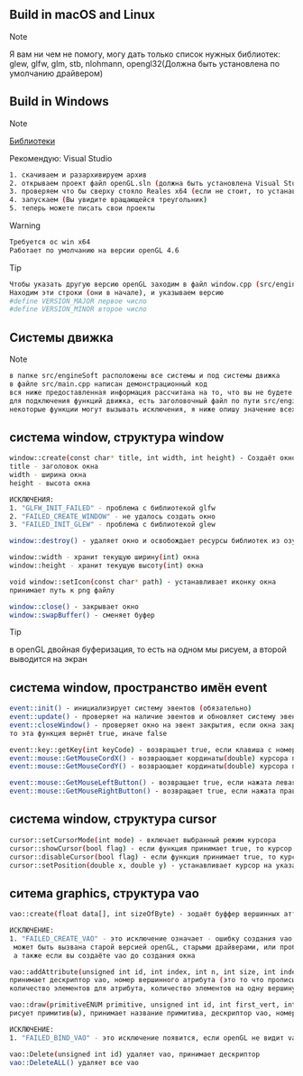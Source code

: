 ## Build in macOS and Linux
>[!NOTE]
>
> Я вам ни чем не помогу, могу дать только список нужных библиотек:
> glew, glfw, glm, stb, nlohmann, opengl32(Должна быть установлена по умолчанию драйвером)


## Build in Windows
>[!NOTE]
>[Библиотеки](https://github.com/persikboisky/libForOpengl)
>
> Рекомендую: Visual Studio

```sh
1. скачиваем и разархивируем архив
2. открываем проект файл openGL.sln (должна быть установлена Visual Studio)
3. проверяем что бы сверху стояло Reales x64 (если не стоит, то устанавливаем)
4. запускаем (Вы увидите вращающейся треугольник)
5. теперь можете писать свои проекты

```
> [!WARNING]
>```sh
> Требуется ос win x64
> Работает по умолчанию на версии openGL 4.6
>```

> [!TIP]
>
> ```sh
> Чтобы указать другую версию openGL заходим в файл window.cpp (src/engineSoft/window/window.cpp)
> Находим эти строки (они в начале), и указываем версию
> #define VERSION_MAJOR первое число
> #define VERSION_MINOR второе число
> ```

## Системы движка
>[!NOTE]
>```sh
> в папке src/engineSoft расположены все системы и под системы движка
> в файле src/main.cpp написан демонстрационный код
> вся ниже предоставленная информация рассчитана на то, что вы не будете лезть в папку src/engineSoft
> для подключения функций движка, есть заголовочный файл по пути src/engineSoft/engine.hpp
> некоторые функции могут вызывать исключения, я ниже опишу значение всех исключений(вызвать их почти невозможно:))
>```

## система window, структура window
```sh
window::create(const char* title, int width, int height) - Создаёт окно
title - заголовок окна
width - ширина окна
height - высота окна

ИСКЛЮЧЕНИЯ:
1. "GLFW_INIT_FAILED" - проблема с библиотекой glfw
2. "FAILED_CREATE_WINDOW" - не удалось создать окно
3. "FAILED_INIT_GLEW" - проблема с библиотекой glew
```
```sh
window::destroy() - удаляет окно и освобождает ресурсы библиотек из озу

window::width - хранит текущую ширину(int) окна
window::height - хранит текущую высоту(int) окна

void window::setIcon(const char* path) - устанавливает иконку окна
принимает путь к png файлу

window::close() - закрывает окно
window::swapBuffer() - сменяет буфер
```
> [!TIP]
> в openGL двойная буферизация, то есть на одном мы рисуем, а второй выводится на экран


## система window, пространство имён event
```sh
event::init() - инициализирует систему эвентов (обязательно)
event::update() - проверяет на наличие эвентов и обновляет систему эвентов
event::closeWindow() - проверяет окно на эвент закрытия, если окна закрывается,
то эта функция вернёт true, иначе false

event::key::getKey(int keyCode) - возвращает true, если клавиша с номером, переданным в функцию, нажата
event::mouse::GetMouseCordX() - возвраощает кординаты(double) курсора по оси-x
event::mouse::GetMouseCordY() - возвраощает кординаты(double) курсора по оси-y

event::mouse::GetMouseLeftButton() - возвращает true, если нажата левая кнопка мыши
event::mouse::GetMouseRightButton() - возвращает true, если нажата правая кнопка мыши
```

## система window, структура cursor
```sh
cursor::setCursorMode(int mode) - включает выбранный режим курсора
cursor::showCursor(bool flag) - если функция принимает true, то курсор становится не видимым
cursor::disableCursor(bool flag) - если функция принимает true, то курсор выключается
cursor::setPosition(double x, double y) - устанавливает курсор на указанные кординаты
```

## ситема graphics, структура vao
```sh
vao::create(float data[], int sizeOfByte) - зодаёт буффер вершинных аттрибутов и возвращает(unsigned int) дескриптор

ИСКЛЮЧЕНИЕ:
1. "FAILED_CREATE_VAO" - это исключение означает - ошибку создания vao,
 может быть вызвана старой версией openGL, старыми драйверами, или проблемной библиотекой,
 а также если вы создаёте vao до создания окна

vao::addAttribute(unsigned int id, int index, int n, int size, int indentation) создаёт вершинный атрибут,
принимает дескриптор vao, номер вершинного атрибута (это то что прописывается в шейдере),
количество элементов для атрибута, количество элементов на одну вершину, отступ

vao::draw(primitiveENUM primitive, unsigned int id, int first_vert, int finish_vert)
рисует примитив(ы), принимает название примитива, дескриптор vao, номер первой вершины, номе последней вершины

ИСКЛЮЧЕНИЕ:
1. "FAILED_BIND_VAO" - это исключение появится, если openGL не видит vao по указанному дескриптору 

vao::Delete(unsigned int id) удаляет vao, принимает дескриптор
vao::DeleteALL() удаляет все vao
```















